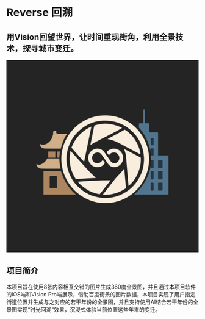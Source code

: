 # Reverse 回溯
## 用Vision回望世界，让时间重现街角，利用全景技术，探寻城市变迁。
<center>

![logo](./Assets/reverse.png)

</center>

## 项目简介
本项目旨在使用8张内容相互交错的图片生成360度全景图，并且通过本项目软件的iOS端和Vision Pro端展示，借助百度街景的图片数据，本项目实现了用户指定街道位置并生成与之对应的若干年份的全景图，并且支持使用AI结合若干年份的全景图实现“时光回溯”效果，沉浸式体验当前位置这些年来的变迁。
